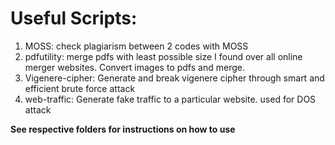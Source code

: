 # Useful Scripts:

1. MOSS: check plagiarism between 2 codes with MOSS
2. pdfutility: merge pdfs with least possible size I found over all online merger websites. Convert images to pdfs and merge.
3. Vigenere-cipher: Generate and break vigenere cipher through smart and efficient brute force attack
4. web-traffic: Generate fake traffic to a particular website. used for DOS attack



**See respective folders for instructions on how to use**
